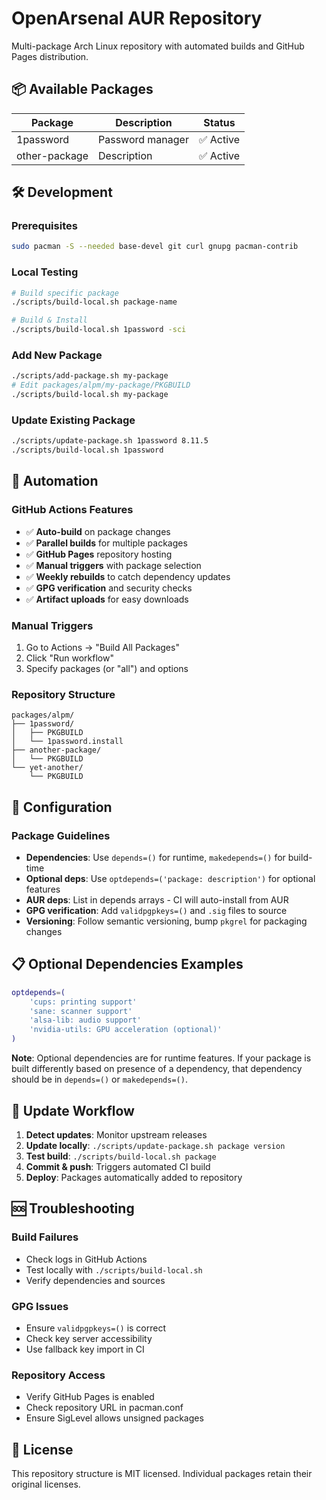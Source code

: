 # OpenArsenal AUR Repository

Multi-package Arch Linux repository with automated builds and GitHub Pages distribution.

## 📦 Available Packages

| Package | Description | Status |
|---------|-------------|--------|
| 1password | Password manager | ✅ Active |
| other-package | Description | ✅ Active |

## 🛠️ Development

### Prerequisites
```bash
sudo pacman -S --needed base-devel git curl gnupg pacman-contrib
```

### Local Testing
```bash
# Build specific package
./scripts/build-local.sh package-name

# Build & Install
./scripts/build-local.sh 1password -sci
```

### Add New Package
```bash
./scripts/add-package.sh my-package
# Edit packages/alpm/my-package/PKGBUILD
./scripts/build-local.sh my-package
```

### Update Existing Package
```bash
./scripts/update-package.sh 1password 8.11.5
./scripts/build-local.sh 1password
```

## 🤖 Automation

### GitHub Actions Features
- ✅ **Auto-build** on package changes
- ✅ **Parallel builds** for multiple packages  
- ✅ **GitHub Pages** repository hosting
- ✅ **Manual triggers** with package selection
- ✅ **Weekly rebuilds** to catch dependency updates
- ✅ **GPG verification** and security checks
- ✅ **Artifact uploads** for easy downloads

### Manual Triggers
1. Go to Actions → "Build All Packages"
2. Click "Run workflow"
3. Specify packages (or "all") and options

### Repository Structure
```
packages/alpm/
├── 1password/
│   ├── PKGBUILD
│   └── 1password.install
├── another-package/
│   └── PKGBUILD
└── yet-another/
    └── PKGBUILD
```

## 🔧 Configuration

### Package Guidelines
- **Dependencies**: Use `depends=()` for runtime, `makedepends=()` for build-time
- **Optional deps**: Use `optdepends=('package: description')` for optional features
- **AUR deps**: List in depends arrays - CI will auto-install from AUR
- **GPG verification**: Add `validpgpkeys=()` and `.sig` files to source
- **Versioning**: Follow semantic versioning, bump `pkgrel` for packaging changes

## 📋 Optional Dependencies Examples

```bash
optdepends=(
    'cups: printing support'
    'sane: scanner support'  
    'alsa-lib: audio support'
    'nvidia-utils: GPU acceleration (optional)'
)
```

**Note**: Optional dependencies are for runtime features. If your package is built differently based on presence of a dependency, that dependency should be in `depends=()` or `makedepends=()`.

## 🔄 Update Workflow

1. **Detect updates**: Monitor upstream releases
2. **Update locally**: `./scripts/update-package.sh package version`
3. **Test build**: `./scripts/build-local.sh package`  
4. **Commit & push**: Triggers automated CI build
5. **Deploy**: Packages automatically added to repository

## 🆘 Troubleshooting

### Build Failures
- Check logs in GitHub Actions
- Test locally with `./scripts/build-local.sh`
- Verify dependencies and sources

### GPG Issues  
- Ensure `validpgpkeys=()` is correct
- Check key server accessibility
- Use fallback key import in CI

### Repository Access
- Verify GitHub Pages is enabled
- Check repository URL in pacman.conf
- Ensure SigLevel allows unsigned packages

## 📄 License

This repository structure is MIT licensed. Individual packages retain their original licenses.
